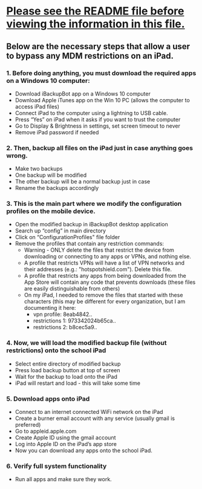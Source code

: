 # [Please see the README file before viewing the information in this file.](README.md)

## Below are the necessary steps that allow a user to bypass any MDM restrictions on an iPad.

### 1. Before doing anything, you must download the required apps on a Windows 10 computer:
  - Download iBackupBot app on a Windows 10 computer
  - Download Apple iTunes app on the Win 10 PC (allows the computer to access iPad files)
  - Connect iPad to the computer using a lightning to USB cable.
  - Press “Yes” on iPad when it asks if you want to trust the computer
  - Go to Display & Brightness in settings, set screen timeout to never 
  - Remove iPad password if needed
### 2. Then, backup all files on the iPad just in case anything goes wrong.
  - Make two backups
  - One backup will be modified
  - The other backup will be a normal backup just in case
  - Rename the backups accordingly
### 3. This is the main part where we modify the configuration profiles on the mobile device. 
  - Open the modified backup in iBackupBot desktop application
  - Search up “config” in main directory
  - Click on “ConfigurationProfiles" file folder
  - Remove the profiles that contain any restriction commands:
    - Warning - ONLY delete the files that restrict the device from downloading or connecting to any apps or VPNs, and nothing else.
    - A profile that restricts VPNs will have a list of VPN networks and their addresses (e.g.: "hotspotshield.com"). Delete this file.
    - A profile that restricts any apps from being downloaded from the App Store will contain any code that prevents downloads (these files are easily distinguishable from others)
    - On my iPad, I needed to remove the files that started with these characters (this may be different for every organization, but I am documenting it here:
      - vpn profile: 8eab4842..
      - restrictions 1: 973342024b65ca..
      - restrictions 2: b8cec5a9..
### 4. Now, we will load the modified backup file (without restrictions) onto the school iPad 
  - Select entire directory of modified backup
  - Press load backup button at top of screen
  - Wait for the backup to load onto the iPad
  - iPad will restart and load - this will take some time
### 5. Download apps onto iPad
  - Connect to an internet connected WiFi network on the iPad
  - Create a burner email account with any service (usually gmail is preferred)
  - Go to appleid.apple.com
  - Create Apple ID using the gmail account
  - Log into Apple ID on the iPad’s app store
  - Now you can download any apps onto the school iPad.
### 6. Verify full system functionality
  - Run all apps and make sure they work.
